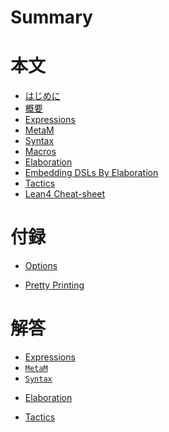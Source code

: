 # Summary

<!-- # Main -->

# 本文

- [はじめに](./main/01_intro.md)
- [概要](./main/02_overview.md)
- [Expressions](./main/03_expressions.md)
- [MetaM](./main/04_metam.md)
- [Syntax](./main/05_syntax.md)
- [Macros](./main/06_macros.md)
- [Elaboration](./main/07_elaboration.md)
- [Embedding DSLs By Elaboration](./main/08_dsls.md)
- [Tactics](./main/09_tactics.md)
- [Lean4 Cheat-sheet](./main/10_cheat-sheet.md)

<!-- # Extra -->

# 付録

- [Options](./extra/01_options.md)
<!-- - [Attributes]() -->
- [Pretty Printing](./extra/03_pretty-printing.md)

<!-- # Solutions -->

# 解答

<!-- - [Introduction]() -->
<!-- - [Overview]() -->
- [Expressions](./solutions/03_expressions.md)
- [`MetaM`](./solutions/04_metam.md)
- [`Syntax`](./solutions/05_syntax.md)
<!-- - [Macros]() -->
- [Elaboration](./solutions/07_elaboration.md)
<!-- - [DSLs]() -->
- [Tactics](./solutions/09_tactics.md)

